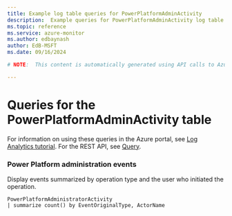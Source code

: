 ```yaml
---
title: Example log table queries for PowerPlatformAdminActivity
description:  Example queries for PowerPlatformAdminActivity log table
ms.topic: reference
ms.service: azure-monitor
ms.author: edbaynash
author: EdB-MSFT
ms.date: 09/16/2024

# NOTE:  This content is automatically generated using API calls to Azure. Any edits made on these files will be overwritten in the next run of the script. 

---
```


# Queries for the PowerPlatformAdminActivity table

For information on using these queries in the Azure portal, see [Log Analytics tutorial](/azure/azure-monitor/logs/log-analytics-tutorial). For the REST API, see [Query](/rest/api/loganalytics/query).


### Power Platform administration events  


Display events summarized by operation type and the user who initiated the operation.  

```query
PowerPlatformAdministratorActivity
| summarize count() by EventOriginalType, ActorName
```

